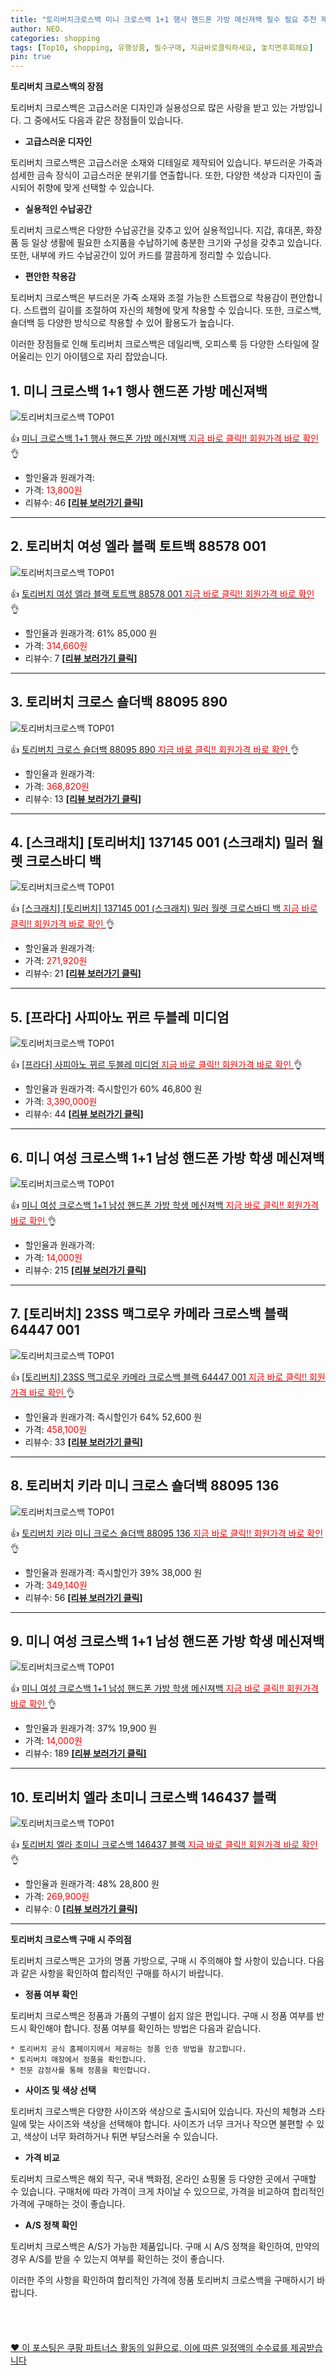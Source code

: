 ```yaml
---
title: "토리버치크로스백 미니 크로스백 1+1 행사 핸드폰 가방 메신져백 필수 필요 추천 제품 비교 최저 가격 비교 장점 구매 후기 구매평"
author: NEO.
categories: shopping
tags: [Top10, shopping, 유행상품, 필수구매, 지금바로클릭하세요, 놓치면후회해요]
pin: true
---
```

**토리버치 크로스백의 장점**

토리버치 크로스백은 고급스러운 디자인과 실용성으로 많은 사랑을 받고 있는 가방입니다. 그 중에서도 다음과 같은 장점들이 있습니다.

* **고급스러운 디자인**

토리버치 크로스백은 고급스러운 소재와 디테일로 제작되어 있습니다. 부드러운 가죽과 섬세한 금속 장식이 고급스러운 분위기를 연출합니다. 또한, 다양한 색상과 디자인이 출시되어 취향에 맞게 선택할 수 있습니다.

* **실용적인 수납공간**

토리버치 크로스백은 다양한 수납공간을 갖추고 있어 실용적입니다. 지갑, 휴대폰, 화장품 등 일상 생활에 필요한 소지품을 수납하기에 충분한 크기와 구성을 갖추고 있습니다. 또한, 내부에 카드 수납공간이 있어 카드를 깔끔하게 정리할 수 있습니다.

* **편안한 착용감**

토리버치 크로스백은 부드러운 가죽 소재와 조절 가능한 스트랩으로 착용감이 편안합니다. 스트랩의 길이를 조절하여 자신의 체형에 맞게 착용할 수 있습니다. 또한, 크로스백, 숄더백 등 다양한 방식으로 착용할 수 있어 활용도가 높습니다.

이러한 장점들로 인해 토리버치 크로스백은 데일리백, 오피스룩 등 다양한 스타일에 잘 어울리는 인기 아이템으로 자리 잡았습니다.

   

## 1. 미니 크로스백 1+1 행사 핸드폰 가방 메신져백

![토리버치크로스백 TOP01](https://thumbnail8.coupangcdn.com/thumbnails/remote/490x490ex/image/vendor_inventory/4cd3/696c2ddbf5633e711508a7e10d7b611d415cfcee45a562aad57ce2f73caa.jpg)


👍 [미니 크로스백 1+1 행사 핸드폰 가방 메신져백 <font color=red> 지금 바로 클릭!! 회원가격 바로 확인 </font> ](https://link.coupang.com/re/AFFSDP?lptag=AF3617701&subid=GithubCoopas&pageKey=7682717541&traceid=V0-153&itemId=20524519725&vendorItemId=87537918041) 👌 


- 할인율과 원래가격: 
- 가격: <span style='color:red'>13,800원</span>
- 리뷰수: 46  [**[리뷰 보러가기 클릭]**](https://link.coupang.com/re/AFFSDP?lptag=AF3617701&subid=GithubCoopas&pageKey=7682717541&traceid=V0-153&itemId=20524519725&vendorItemId=87537918041)

---


   

## 2. 토리버치 여성 엘라 블랙 토트백 88578 001

![토리버치크로스백 TOP01](https://thumbnail6.coupangcdn.com/thumbnails/remote/490x490ex/image/vendor_inventory/a11d/bddd2b3b245250d033cc01fb74028ad37681762133429bf1aa869850bc77.jpg)


👍 [토리버치 여성 엘라 블랙 토트백 88578 001 <font color=red> 지금 바로 클릭!! 회원가격 바로 확인 </font> ](https://link.coupang.com/re/AFFSDP?lptag=AF3617701&subid=GithubCoopas&pageKey=6418588000&traceid=V0-153&itemId=13796384615&vendorItemId=81076352805) 👌 


- 할인율과 원래가격: 61%  85,000   원
- 가격: <span style='color:red'>314,660원</span>
- 리뷰수: 7  [**[리뷰 보러가기 클릭]**](https://link.coupang.com/re/AFFSDP?lptag=AF3617701&subid=GithubCoopas&pageKey=6418588000&traceid=V0-153&itemId=13796384615&vendorItemId=81076352805)

---


   

## 3. 토리버치 크로스 숄더백 88095 890

![토리버치크로스백 TOP01](https://thumbnail8.coupangcdn.com/thumbnails/remote/490x490ex/image/vendor_inventory/e10f/f16bc3ebc0fbc39ef8eb65b16232964113fe84ce4170b2b31ee941fe6ba1.jpg)


👍 [토리버치 크로스 숄더백 88095 890 <font color=red> 지금 바로 클릭!! 회원가격 바로 확인 </font> ](https://link.coupang.com/re/AFFSDP?lptag=AF3617701&subid=GithubCoopas&pageKey=7166748519&traceid=V0-153&itemId=18046847155&vendorItemId=85201052359) 👌 


- 할인율과 원래가격: 
- 가격: <span style='color:red'>368,820원</span>
- 리뷰수: 13  [**[리뷰 보러가기 클릭]**](https://link.coupang.com/re/AFFSDP?lptag=AF3617701&subid=GithubCoopas&pageKey=7166748519&traceid=V0-153&itemId=18046847155&vendorItemId=85201052359)

---


   

## 4. [스크래치] [토리버치] 137145 001 (스크래치) 밀러 월렛 크로스바디 백

![토리버치크로스백 TOP01](https://thumbnail7.coupangcdn.com/thumbnails/remote/490x490ex/image/vendor_inventory/9c90/00de29700f849de98c257908e8c43e31534d602c5c1cf0603f6677ae03af.jpg)


👍 [[스크래치] [토리버치] 137145 001 (스크래치) 밀러 월렛 크로스바디 백 <font color=red> 지금 바로 클릭!! 회원가격 바로 확인 </font> ](https://link.coupang.com/re/AFFSDP?lptag=AF3617701&subid=GithubCoopas&pageKey=7727742612&traceid=V0-153&itemId=20757301451&vendorItemId=87827534311) 👌 


- 할인율과 원래가격: 
- 가격: <span style='color:red'>271,920원</span>
- 리뷰수: 21  [**[리뷰 보러가기 클릭]**](https://link.coupang.com/re/AFFSDP?lptag=AF3617701&subid=GithubCoopas&pageKey=7727742612&traceid=V0-153&itemId=20757301451&vendorItemId=87827534311)

---


   

## 5. [프라다] 사피아노 뀌르 두블레 미디엄

![토리버치크로스백 TOP01](https://thumbnail7.coupangcdn.com/thumbnails/remote/490x490ex/image/vendor_inventory/26dc/12498992a7946fa5db92f0ef6ca54d7581bac1c42e854ef81f72d824cc92.jpg)


👍 [[프라다] 사피아노 뀌르 두블레 미디엄 <font color=red> 지금 바로 클릭!! 회원가격 바로 확인 </font> ](https://link.coupang.com/re/AFFSDP?lptag=AF3617701&subid=GithubCoopas&pageKey=222076225&traceid=V0-153&itemId=695343620&vendorItemId=4777549114) 👌 


- 할인율과 원래가격: 즉시할인가 60%  46,800   원
- 가격: <span style='color:red'>3,390,000원</span>
- 리뷰수: 44  [**[리뷰 보러가기 클릭]**](https://link.coupang.com/re/AFFSDP?lptag=AF3617701&subid=GithubCoopas&pageKey=222076225&traceid=V0-153&itemId=695343620&vendorItemId=4777549114)

---


   

## 6. 미니 여성 크로스백 1+1 남성 핸드폰 가방 학생 메신져백

![토리버치크로스백 TOP01](https://thumbnail10.coupangcdn.com/thumbnails/remote/490x490ex/image/vendor_inventory/5c0b/f0badb84c51f365ab5a43540d1982279ea27cb2d2dbefc0287c9b0c94749.jpg)


👍 [미니 여성 크로스백 1+1 남성 핸드폰 가방 학생 메신져백 <font color=red> 지금 바로 클릭!! 회원가격 바로 확인 </font> ](https://link.coupang.com/re/AFFSDP?lptag=AF3617701&subid=GithubCoopas&pageKey=7693447230&traceid=V0-153&itemId=20579558365&vendorItemId=87654714719) 👌 


- 할인율과 원래가격: 
- 가격: <span style='color:red'>14,000원</span>
- 리뷰수: 215  [**[리뷰 보러가기 클릭]**](https://link.coupang.com/re/AFFSDP?lptag=AF3617701&subid=GithubCoopas&pageKey=7693447230&traceid=V0-153&itemId=20579558365&vendorItemId=87654714719)

---


   

## 7. [토리버치] 23SS 맥그로우 카메라 크로스백 블랙 64447 001

![토리버치크로스백 TOP01](https://thumbnail7.coupangcdn.com/thumbnails/remote/490x490ex/image/vendor_inventory/dbe9/c6742a17f25964682160f58a545b31fdfa93dbcf13d7dd79d77fb391b70d.jpg)


👍 [[토리버치] 23SS 맥그로우 카메라 크로스백 블랙 64447 001 <font color=red> 지금 바로 클릭!! 회원가격 바로 확인 </font> ](https://link.coupang.com/re/AFFSDP?lptag=AF3617701&subid=GithubCoopas&pageKey=7415295366&traceid=V0-153&itemId=19222624367&vendorItemId=86350705451) 👌 


- 할인율과 원래가격: 즉시할인가 64%  52,600   원
- 가격: <span style='color:red'>458,100원</span>
- 리뷰수: 33  [**[리뷰 보러가기 클릭]**](https://link.coupang.com/re/AFFSDP?lptag=AF3617701&subid=GithubCoopas&pageKey=7415295366&traceid=V0-153&itemId=19222624367&vendorItemId=86350705451)

---


   

## 8. 토리버치 키라 미니 크로스 숄더백 88095 136

![토리버치크로스백 TOP01](https://thumbnail7.coupangcdn.com/thumbnails/remote/490x490ex/image/vendor_inventory/e0ae/fbf8fb4875445bfc3684c4ac04928a1a1faaf3047bdc6dac51b85146c5e8.jpg)


👍 [토리버치 키라 미니 크로스 숄더백 88095 136 <font color=red> 지금 바로 클릭!! 회원가격 바로 확인 </font> ](https://link.coupang.com/re/AFFSDP?lptag=AF3617701&subid=GithubCoopas&pageKey=7166748546&traceid=V0-153&itemId=18046847306&vendorItemId=85201052061) 👌 


- 할인율과 원래가격: 즉시할인가 39%  38,000   원
- 가격: <span style='color:red'>349,140원</span>
- 리뷰수: 56  [**[리뷰 보러가기 클릭]**](https://link.coupang.com/re/AFFSDP?lptag=AF3617701&subid=GithubCoopas&pageKey=7166748546&traceid=V0-153&itemId=18046847306&vendorItemId=85201052061)

---


   

## 9. 미니 여성 크로스백 1+1 남성 핸드폰 가방 학생 메신져백

![토리버치크로스백 TOP01](https://thumbnail7.coupangcdn.com/thumbnails/remote/490x490ex/image/vendor_inventory/5124/a2d4cd658fd5f9271b8ab1ad53c25d3e93df00a8df3b79327b76c52156fc.jpg)


👍 [미니 여성 크로스백 1+1 남성 핸드폰 가방 학생 메신져백 <font color=red> 지금 바로 클릭!! 회원가격 바로 확인 </font> ](https://link.coupang.com/re/AFFSDP?lptag=AF3617701&subid=GithubCoopas&pageKey=7693447230&traceid=V0-153&itemId=20579558363&vendorItemId=87654714765) 👌 


- 할인율과 원래가격: 37%  19,900   원
- 가격: <span style='color:red'>14,000원</span>
- 리뷰수: 189  [**[리뷰 보러가기 클릭]**](https://link.coupang.com/re/AFFSDP?lptag=AF3617701&subid=GithubCoopas&pageKey=7693447230&traceid=V0-153&itemId=20579558363&vendorItemId=87654714765)

---


   

## 10. 토리버치 엘라 초미니 크로스백 146437 블랙

![토리버치크로스백 TOP01](https://thumbnail7.coupangcdn.com/thumbnails/remote/490x490ex/image/vendor_inventory/aa2f/7f5cf451a4f0dc9cd3820394fd53fcdcebd761385676a9a3b2a4424c91c8.jpg)


👍 [토리버치 엘라 초미니 크로스백 146437 블랙 <font color=red> 지금 바로 클릭!! 회원가격 바로 확인 </font> ](https://link.coupang.com/re/AFFSDP?lptag=AF3617701&subid=GithubCoopas&pageKey=7166461605&traceid=V0-153&itemId=18045647637&vendorItemId=85199876693) 👌 


- 할인율과 원래가격: 48%  28,800   원
- 가격: <span style='color:red'>269,900원</span>
- 리뷰수: 0  [**[리뷰 보러가기 클릭]**](https://link.coupang.com/re/AFFSDP?lptag=AF3617701&subid=GithubCoopas&pageKey=7166461605&traceid=V0-153&itemId=18045647637&vendorItemId=85199876693)

---
**토리버치 크로스백 구매 시 주의점**

토리버치 크로스백은 고가의 명품 가방으로, 구매 시 주의해야 할 사항이 있습니다. 다음과 같은 사항을 확인하여 합리적인 구매를 하시기 바랍니다.

* **정품 여부 확인**

토리버치 크로스백은 정품과 가품의 구별이 쉽지 않은 편입니다. 구매 시 정품 여부를 반드시 확인해야 합니다. 정품 여부를 확인하는 방법은 다음과 같습니다.

    * 토리버치 공식 홈페이지에서 제공하는 정품 인증 방법을 참고합니다.
    * 토리버치 매장에서 정품을 확인합니다.
    * 전문 감정사를 통해 정품을 확인합니다.

* **사이즈 및 색상 선택**

토리버치 크로스백은 다양한 사이즈와 색상으로 출시되어 있습니다. 자신의 체형과 스타일에 맞는 사이즈와 색상을 선택해야 합니다. 사이즈가 너무 크거나 작으면 불편할 수 있고, 색상이 너무 화려하거나 튀면 부담스러울 수 있습니다.

* **가격 비교**

토리버치 크로스백은 해외 직구, 국내 백화점, 온라인 쇼핑몰 등 다양한 곳에서 구매할 수 있습니다. 구매처에 따라 가격이 크게 차이날 수 있으므로, 가격을 비교하여 합리적인 가격에 구매하는 것이 좋습니다.

* **A/S 정책 확인**

토리버치 크로스백은 A/S가 가능한 제품입니다. 구매 시 A/S 정책을 확인하여, 만약의 경우 A/S를 받을 수 있는지 여부를 확인하는 것이 좋습니다.

이러한 주의 사항을 확인하여 합리적인 가격에 정품 토리버치 크로스백을 구매하시기 바랍니다.<br><br><br><br><br> [ ❤  이 포스팅은 쿠팡 파트너스 활동의 일환으로, 이에 따른 일정액의 수수료를 제공받습니다](https://link.coupang.com/a/bcEFyh)